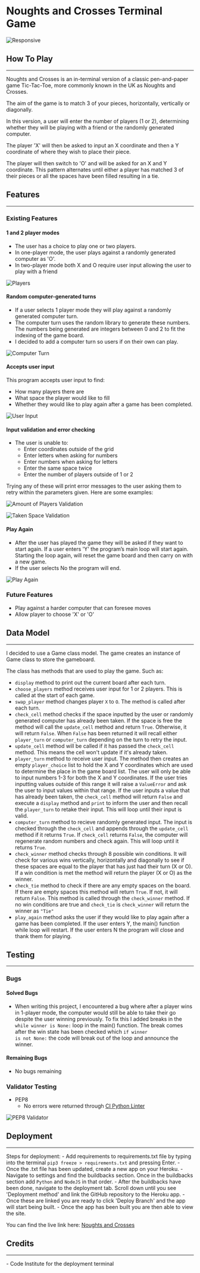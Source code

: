 # Noughts and Crosses Terminal Game
 
![Responsive](/assets/images/responsive.png)
 
## How To Play
<hr>
Noughts and Crosses is an in-terminal version of a classic pen-and-paper game Tic-Tac-Toe, more commonly known in the UK as Noughts and Crosses.
 
The aim of the game is to match 3 of your pieces, horizontally, vertically or diagonally.
 
In this version, a user will enter the number of players (1 or 2), determining whether they will be playing with a friend or the randomly generated computer.
 
The player 'X' will then be asked to input an X coordinate and then a Y coordinate of where they wish to place their piece.
 
The player will then switch to 'O' and will be asked for an X and Y coordinate. This pattern alternates until either a player has matched 3 of their pieces or all the spaces have been filled resulting in a tie.
 
## Features
<hr>
 
### Existing Features
 
#### 1 and 2 player modes
- The user has a choice to play one or two players.
- In one-player mode, the user plays against a randomly generated computer as 'O'.
- In two-player mode both X and O require user input allowing the user to play with a friend
 
![Players](/assets/images/players.png)
 
#### Random computer-generated turns
- If a user selects 1 player mode they will play against a randomly generated computer turn.
- The computer turn uses the random library to generate these numbers. The numbers being generated are integers between 0 and 2 to fit the indexing of the game board.
- I decided to add a computer turn so users if on their own can play.
 
![Computer Turn](/assets/images/computer-turn.png)
 
#### Accepts user input
This program accepts user input to find:
- How many players there are
- What space the player would like to fill
- Whether they would like to play again after a game has been completed.
 
![User Input](/assets/images/user-input.png)
 
#### Input validation and error checking
- The user is unable to:
   - Enter coordinates outside of the grid
   - Enter letters when asking for numbers
   - Enter numbers when asking for letters
   - Enter the same space twice
   - Enter the number of players outside of 1 or 2
 
Trying any of these will print error messages to the user asking them to retry within the parameters given.
Here are some examples:
 
![Amount of Players Validation](/assets/images/players-validation.png)
 
![Taken Space Validation](/assets/images/input-validation.png)
 
 
#### Play Again
- After the user has played the game they will be asked if they want to start again. If a user enters 'Y' the program’s main loop will start again. Starting the loop again, will reset the game board and then carry on with a new game.
- If the user selects No the program will end.
 
![Play Again](/assets/images/play-again.png)
 
### Future Features
- Play against a harder computer that can foresee moves
- Allow player to choose 'X' or 'O'
 
## Data Model
<hr>
I decided to use a Game class model. The game creates an instance of Game class to store the gameboard.
 
The class has methods that are used to play the game. Such as:
- <code>display</code> method to print out the current board after each turn.
- <code>choose_players</code> method receives user input for 1 or 2 players. This is called at the start of each game.
- <code>swap_player</code> method changes player <code>X</code> to <code>O</code>. The method is called after each turn.
- <code>check_cell</code> method checks if the space inputted by the user or randomly generated computer has already been taken. If the space is free the method will call the <code>update_cell</code> method and return <code>True</code>. Otherwise, it will return <code>False</code>. When <code>False</code> has been returned it will recall either <code>player_turn</code> or <code>computer_turn</code> depending on the turn to retry the input.
- <code>update_cell</code> method will be called if it has passed the <code>check_cell</code> method. This means the cell won't update if it's already taken.
- <code>player_turn</code> method to receive user input. The method then creates an empty <code>player_choice</code> list to hold the X and Y coordinates which are used to determine the place in the game board list. The user will only be able to input numbers 1-3 for both the X and Y coordinates. If the user tries inputting values outside of this range it will raise a <code>ValueError</code> and ask the user to input values within that range. If the user inputs a value that has already been taken, the <code>check_cell</code> method will return <code>False</code> and execute a <code>display</code> method and <code>print</code> to inform the user and then recall the <code>player_turn</code> to retake their input. This will loop until their input is valid.
- <code>computer_turn</code> method to recieve randomly generated input. The input is checked through the <code>check_cell</code> and appends through the <code>update_cell</code> method if it returns <code>True</code>. If <code>check_cell</code> returns <code>False</code>, the computer will regenerate random numbers and check again. This will loop until it returns <code>True</code>.
- <code>check_winner</code> method checks through 8 possible win conditions. It will check for various wins vertically, horizontally and diagonally to see if these spaces are equal to the player that has just had their turn (X or O). If a win condition is met the method will return the player (X or O) as the winner.
- <code>check_tie</code> method to check if there are any empty spaces on the board. If there are empty spaces this method will return <code>True</code>. If not, it will return <code>False</code>. This method is called through the <code>check_winner</code> method. If no win conditions are true and <code>check_tie</code> is <code>check_winner</code> will return the winner as <code>"Tie"</code>
- <code>play_again</code> method asks the user if they would like to play again after a game has been completed. If the user enters Y, the main() function while loop will restart. If the user enters N the program will close and thank them for playing.
 
## Testing
<hr>
 
### Bugs
#### Solved Bugs
- When writing this project, I encountered a bug where after a player wins in 1-player mode, the computer would still be able to take their go despite the user winning previously. To fix this I added breaks in the <code>while winner is None:</code> loop in the main() function. The break comes after the win state has been checked which <code>if winner is not None:</code> the code will break out of the loop and announce the winner.
#### Remaining Bugs
- No bugs remaining
### Validator Testing
- PEP8
   - No errors were returned through [CI Python Linter](https://pep8ci.herokuapp.com/)
 
![PEP8 Validator](/assets/images/pep8.png)
 
## Deployment
<hr>
Steps for deployment:
- Add requirements to requirements.txt file by typing into the terminal <code>pip3 freeze > requirements.txt</code> and pressing Enter.
- Once the .txt file has been updated, create a new app on your Heroku.
- Navigate to settings and find the buildbacks section. Once in the buildbacks section add <code>Python</code> and <code>NodeJS</code> in that order.
- After the buildbacks have been done, navigate to the deployment tab. Scroll down until you see 'Deployment method' and link the GitHub repository to the Heroku app.
- Once these are linked you are ready to click 'Deploy Branch' and the app will start being built.
- Once the app has been built you are then able to view the site.
 
 
You can find the live link here: [Noughts and Crosses](https://noughts-and-crosses1.herokuapp.com/)
 
## Credits
<hr>
- Code Institute for the deployment terminal
 
 
 
 
 


